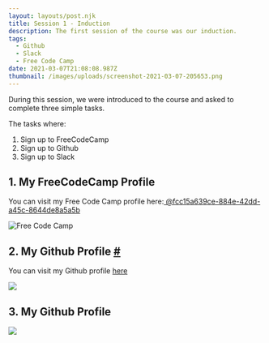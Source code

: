 ```yaml
---
layout: layouts/post.njk
title: Session 1 - Induction
description: The first session of the course was our induction.
tags:
  - Github
  - Slack
  - Free Code Camp
date: 2021-03-07T21:08:08.987Z
thumbnail: /images/uploads/screenshot-2021-03-07-205653.png
---
```

<!--StartFragment-->

During this session, we were introduced to the course and asked to complete three simple tasks. 

The tasks where:

1. Sign up to FreeCodeCamp
2. Sign up to Github
3. Sign up to Slack





## 1. My FreeCodeCamp Profile 

You can visit my Free Code Camp profile here:[ @fcc15a639ce-884e-42dd-a45c-8644de8a5a5b](https://www.freecodecamp.org/fcc15a639ce-884e-42dd-a45c-8644de8a5a5b)



![Free Code Camp](/images/uploads/freecodecampsignup.png "Fre Code Camp")





## 2. My Github Profile [\#](https://garytateblog.netlify.app/posts/secondpost/#2.-my-github-profile)

You can visit my Github profile [here](https://github.com/garytate123)

![](/images/uploads/gitsignup.png)

## 3. My Github Profile

![](/images/uploads/slacksignup.png)

<!--EndFragment-->